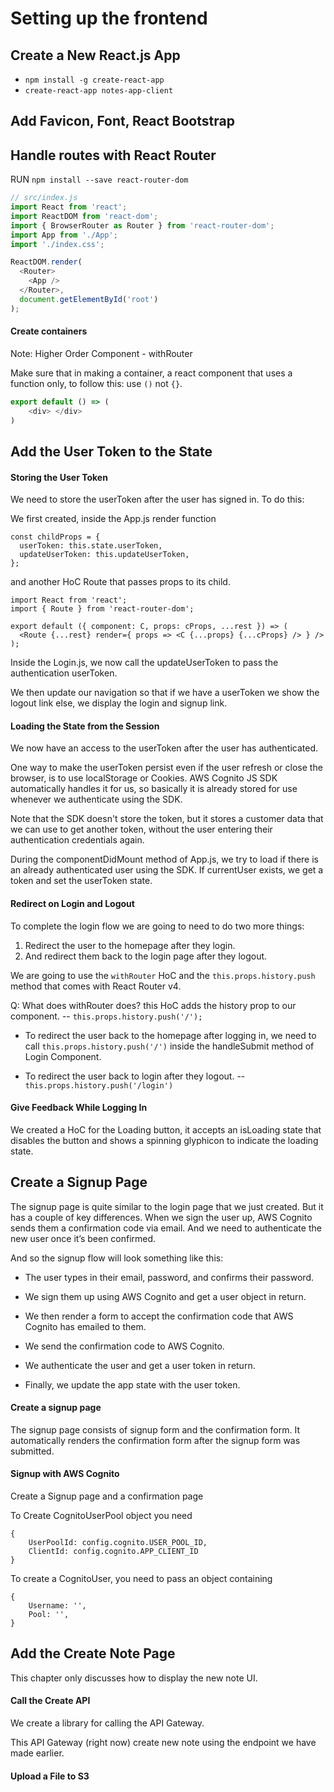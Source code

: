 # Setting up the frontend

## Create a New React.js App

- `npm install -g create-react-app`
- `create-react-app notes-app-client`

## Add Favicon, Font, React Bootstrap

## Handle routes with React Router

RUN `npm install --save react-router-dom`

```javascript
// src/index.js
import React from 'react';
import ReactDOM from 'react-dom';
import { BrowserRouter as Router } from 'react-router-dom';
import App from './App';
import './index.css';

ReactDOM.render(
  <Router>
    <App />
  </Router>,
  document.getElementById('root')
);
```

#### Create containers

Note: Higher Order Component - withRouter


Make sure that in making a container, a react component that uses a function only, to follow this: use `()` not `{}`. 

```javascript
export default () => (
	<div> </div>
)
```

## Add the User Token to the State

#### Storing the User Token

We need to store the userToken after the user has signed in. To do this:

We first created, inside the App.js render function
```
const childProps = {
  userToken: this.state.userToken,
  updateUserToken: this.updateUserToken,
};
```

and another HoC Route that passes props to its child.

```
import React from 'react';
import { Route } from 'react-router-dom';

export default ({ component: C, props: cProps, ...rest }) => (
  <Route {...rest} render={ props => <C {...props} {...cProps} /> } />
);
```

Inside the Login.js, we now call the updateUserToken to pass the authentication userToken.

We then update our navigation so that if we have a userToken we show the logout link else, we display the login and signup link.

#### Loading the State from the Session

We now have an access to the userToken after the user has authenticated.

One way to make the userToken persist even if the user refresh or close the browser, is to use localStorage or Cookies. AWS Cognito JS SDK automatically handles it for us, so basically it is already stored for use whenever we authenticate using the SDK.

Note that the SDK doesn't store the token, but it stores a customer data that we can use to get another token, without the user entering their authentication credentials again.

During the componentDidMount method of App.js, we try to load if there is an already authenticated user using the SDK. If currentUser exists, we get a token and set the userToken state.


#### Redirect on Login and Logout

To complete the login flow we are going to need to do two more things:

1. Redirect the user to the homepage after they login.
2. And redirect them back to the login page after they logout.

We are going to use the `withRouter` HoC and the `this.props.history.push` method that comes with React Router v4.

Q: What does withRouter does? this HoC adds the history prop to our component. -- `this.props.history.push('/');`

- To redirect the user back to the homepage after logging in, we need to call `this.props.history.push('/')` inside the handleSubmit method of Login Component.

- To redirect the user back to login after they logout. -- `this.props.history.push('/login')`


#### Give Feedback While Logging In

We created a HoC for the Loading button, it accepts an isLoading state that disables the button and shows a spinning glyphicon to indicate the loading state.



## Create a Signup Page

The signup page is quite similar to the login page that we just created. But it has a couple of key differences. When we sign the user up, AWS Cognito sends them a confirmation code via email. And we need to authenticate the new user once it’s been confirmed.

And so the signup flow will look something like this:

- The user types in their email, password, and confirms their password.

- We sign them up using AWS Cognito and get a user object in return.

- We then render a form to accept the confirmation code that AWS Cognito has emailed to them.

- We send the confirmation code to AWS Cognito.

- We authenticate the user and get a user token in return.

- Finally, we update the app state with the user token.


#### Create a signup page

The signup page consists of signup form and the confirmation form. It automatically renders the confirmation form after the signup form was submitted.


#### Signup with AWS Cognito

Create a Signup page and a confirmation page

To Create CognitoUserPool object you need
```
{
	UserPoolId: config.cognito.USER_POOL_ID,
	ClientId: config.cognito.APP_CLIENT_ID
}
```

To create a CognitoUser, you need to pass an object containing

```
{
	Username: '',
	Pool: '',
}
```

## Add the Create Note Page

This chapter only discusses how to display the new note UI.


#### Call the Create API

We create a library for calling the API Gateway.

This API Gateway (right now) create new note using the endpoint we have made earlier.

#### Upload a File to S3



